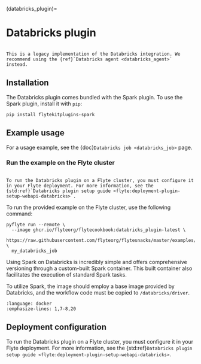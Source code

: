 (databricks_plugin)=

# Databricks plugin

```{note}

This is a legacy implementation of the Databricks integration. We recommend using the {ref}`Databricks agent <databricks_agent>` instead.

```

## Installation

The Databricks plugin comes bundled with the Spark plugin. To use the Spark plugin, install it with `pip`:

```
pip install flytekitplugins-spark

```

## Example usage

For a usage example, see the {doc}`Databricks job <databricks_job>` page.


### Run the example on the Flyte cluster

```{note}

To run the Databricks plugin on a Flyte cluster, you must configure it in your Flyte deployment. For more information, see the
{std:ref}`Databricks plugin setup guide <flyte:deployment-plugin-setup-webapi-databricks>`.

```

To run the provided example on the Flyte cluster, use the following command:

```
pyflyte run --remote \
  --image ghcr.io/flyteorg/flytecookbook:databricks_plugin-latest \
  https://raw.githubusercontent.com/flyteorg/flytesnacks/master/examples/databricks_integration/databricks_integration/databricks_job.py \
  my_databricks_job
```

Using Spark on Databricks is incredibly simple and offers comprehensive versioning through a
custom-built Spark container. This built container also facilitates the execution of standard Spark tasks.

To utilize Spark, the image should employ a base image provided by Databricks,
and the workflow code must be copied to `/databricks/driver`.

```{literalinclude} ../../../examples/databricks_integration/Dockerfile
:language: docker
:emphasize-lines: 1,7-8,20
```

## Deployment configuration

To run the Databricks plugin on a Flyte cluster, you must configure it in your Flyte deployment. For more information, see the
{std:ref}`Databricks plugin setup guide <flyte:deployment-plugin-setup-webapi-databricks>`.
